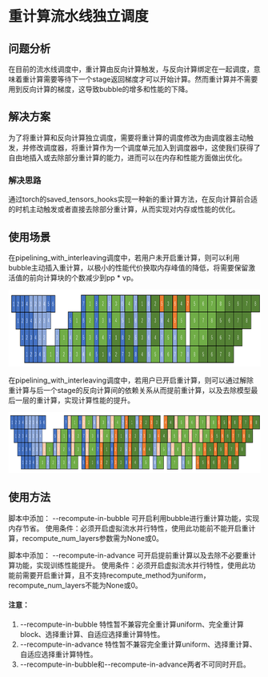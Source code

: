 # 重计算流水线独立调度
## 问题分析

在目前的流水线调度中，重计算由反向计算触发，与反向计算绑定在一起调度，意味着重计算需要等待下一个stage返回梯度才可以开始计算。然而重计算并不需要用到反向计算的梯度，这导致bubble的增多和性能的下降。

## 解决方案

为了将重计算和反向计算独立调度，需要将重计算的调度修改为由调度器主动触发，并修改调度器，将重计算作为一个调度单元加入到调度器中，这使我们获得了自由地插入或去除部分重计算的能力，进而可以在内存和性能方面做出优化。

### 解决思路
通过torch的saved_tensors_hooks实现一种新的重计算方法，在反向计算前合适的时机主动触发或者直接去除部分重计算，从而实现对内存或性能的优化。

## 使用场景

在pipelining_with_interleaving调度中，若用户未开启重计算，则可以利用bubble主动插入重计算，以极小的性能代价换取内存峰值的降低，将需要保留激活值的前向计算块的个数减少到pp * vp。
<p align="center"> <img src="../../sources/images/ripipe_a.png" height="154px" width="972px"></p>

在pipelining_with_interleaving调度中，若用户已开启重计算，则可以通过解除重计算与后一个stage的反向计算间的依赖关系从而提前重计算，以及去除模型最后一层的重计算，实现计算性能的提升。
<p align="center"> <img src="../../sources/images/ripipe_b.png" height="122px" width="954px"></p>

## 使用方法

脚本中添加： --recompute-in-bubble 可开启利用bubble进行重计算功能，实现内存节省。
使用条件：必须开启虚拟流水并行特性，使用此功能前不能开启重计算，recompute_num_layers参数需为None或0。

脚本中添加： --recompute-in-advance 可开启提前重计算以及去除不必要重计算功能，实现训练性能提升。
使用条件：必须开启虚拟流水并行特性，使用此功能前需要开启重计算，且不支持recompute_method为uniform，recompute_num_layers不能为None或0。

#### 注意：

1. --recompute-in-bubble 特性暂不兼容完全重计算uniform、完全重计算block、选择重计算、自适应选择重计算特性。
2. --recompute-in-advance 特性暂不兼容完全重计算uniform、选择重计算、自适应选择重计算特性。
3. --recompute-in-bubble和--recompute-in-advance两者不可同时开启。